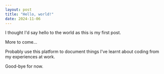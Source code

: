 ```yaml
---
layout: post
title: "Hello, world!"
date: 2024-11-06
---
```


I thought I'd say hello to the world as this is my first post.

More to come...

Probably use this platform to document things I've learnt about coding from my experiences at work.

Good-bye for now.